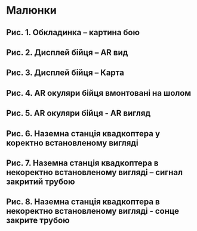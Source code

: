 
# Малюнки


## Рис. 1. Обкладинка – картина бою

## Рис. 2. Дисплей бійця – AR вид

## Рис. 3. Дисплей бійця – Карта

## Рис. 4. AR окуляри бійця вмонтовані на шолом

## Рис. 5. AR окуляри бійця - AR вигляд

## Рис. 6. Наземна станція квадкоптера у коректно встановленому вигляді

## Рис. 7. Наземна станція квадкоптера в некоректно встановленому вигляді – сигнал закритий трубою

## Рис. 8. Наземна станція квадкоптера в некоректно встановленому вигляді - сонце закрите трубою
